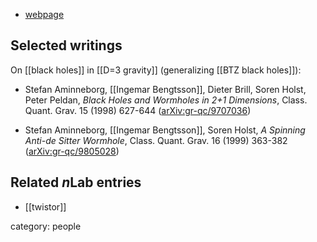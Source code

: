 

* [webpage](http://www.fysik.su.se/~ingemar/)

## Selected writings

On [[black holes]] in [[D=3 gravity]] (generalizing [[BTZ black holes]]):

* Stefan Aminneborg, [[Ingemar Bengtsson]], Dieter Brill, Soren Holst, Peter Peldan, _Black Holes and Wormholes in 2+1 Dimensions_, Class. Quant. Grav. 15 (1998) 627-644 ([arXiv:gr-qc/9707036](https://arxiv.org/abs/gr-qc/9707036))

* Stefan Aminneborg, [[Ingemar Bengtsson]], Soren Holst, _A Spinning Anti-de Sitter Wormhole_, Class. Quant. Grav. 16 (1999) 363-382 ([arXiv:gr-qc/9805028](https://arxiv.org/abs/gr-qc/9805028))

## Related $n$Lab entries

* [[twistor]]

category: people
